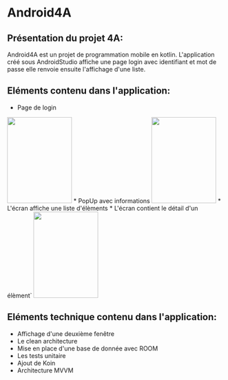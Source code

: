 # Android4A
## Présentation du projet 4A:

Android4A est un projet de programmation mobile en kotlin.
L'application créé sous AndroidStudio affiche une page login avec identifiant et mot de passe
elle renvoie ensuite l'affichage d'une liste.

## Eléments contenu dans l'application:
* Page de login
<image src="https://github.com/sunnycucumber/Android4A/blob/master/Screenshots/ReelPageLogin.PNG" width="150" height="200">
* PopUp avec informations
<image src="https://github.com/sunnycucumber/Android4A/blob/master/Screenshots/PopUpErreur.PNG" width="150" height="200">
* L'écran affiche une liste d'élèments
* L'écran contient le détail d'un élèment`
<image src="https://github.com/sunnycucumber/Android4A/blob/master/Screenshots/Listeitem.PNG" width="150" height="200">

## Eléments technique contenu dans l'application:
* Affichage d'une deuxième fenêtre
* Le clean architecture
* Mise en place d'une base de donnée avec ROOM
* Les tests unitaire
* Ajout de Koin
* Architecture MVVM



